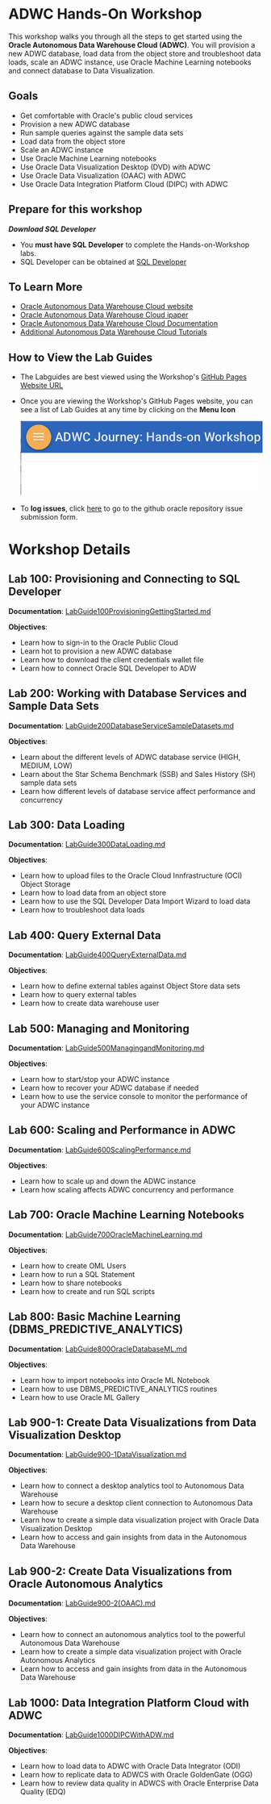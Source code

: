 # ADWC Hands-On Workshop
This workshop walks you through all the steps to get started using the **Oracle Autonomous Data Warehouse Cloud (ADWC)**. You will provision a new ADWC database, load data from the object store and troubleshoot data loads, scale an ADWC instance, use Oracle Machine Learning notebooks and connect database to Data Visualization.


## Goals

 - Get comfortable with Oracle's public cloud services
 - Provision a new ADWC database
 - Run sample queries against the sample data sets
 - Load data from the object store
 - Scale an ADWC instance
 - Use Oracle Machine Learning notebooks
 - Use Oracle Data Visualization Desktop (DVD) with ADWC
 - Use Oracle Data Visualization (OAAC) with ADWC
 - Use Oracle Data Integration Platform Cloud (DIPC) with ADWC
 
## Prepare for this workshop

***Download SQL Developer***
- You **must have SQL Developer** to complete the Hands-on-Workshop labs. 
- SQL Developer can be obtained at [SQL Developer](http://www.oracle.com/technetwork/developer-tools/sql-developer/downloads/)


## To Learn More
 - [Oracle Autonomous Data Warehouse Cloud website](https://www.oracle.com/database/data-warehouse/index.html)
 - [Oracle Autonomous Data Warehouse Cloud ipaper](http://www.oracle.com/us/products/database/autonomous-dw-cloud-ipaper-3938921.pdf)
 - [Oracle Autonomous Data Warehouse Cloud Documentation](https://docs.oracle.com/en/cloud/paas/autonomous-data-warehouse-cloud/index.html)
 - [Additional Autonomous Data Warehouse Cloud Tutorials](https://docs.oracle.com/en/cloud/paas/autonomous-data-warehouse-cloud/tutorials.html)
 
      
## How to View the Lab Guides

- The Labguides are best viewed using the Workshop's [GitHub Pages Website URL](https://oracle.github.io/learning-library/workshops/adw-journey/) 


- Once you are viewing the Workshop's GitHub Pages website, you can see a list of Lab Guides at any time by clicking on the **Menu Icon**

    ![](images/WorkshopMenu.png)  

- To **log issues**, click [here](https://github.com/oracle/learning-library/issues/new) to go to the github oracle repository issue submission form.




# Workshop Details


## Lab 100: Provisioning and Connecting to SQL Developer

**Documentation**: [LabGuide100ProvisioningGettingStarted.md](LabGuide100ProvisioningGettingStarted.md)

**Objectives**:

- Learn how to sign-in to the Oracle Public Cloud
- Learn hot to provision a new ADWC database
- Learn how to download the client credentials wallet file
- Learn how to connect Oracle SQL Developer to ADW


## Lab 200: Working with Database Services and Sample Data Sets

**Documentation**: [LabGuide200DatabaseServiceSampleDatasets.md](LabGuide200DatabaseServiceSampleDatasets.md)

**Objectives**:

- Learn about the different levels of ADWC database service (HIGH, MEDIUM, LOW)
- Learn about the Star Schema Benchmark (SSB) and Sales History (SH) sample data sets
- Learn how different levels of database service affect performance and concurrency


## Lab 300: Data Loading

**Documentation**: [LabGuide300DataLoading.md](LabGuide300DataLoading.md)

**Objectives**:

- Learn how to upload files to the Oracle Cloud Innfrastructure (OCI) Object Storage
- Learn how to load data from an object store
- Learn how to use the SQL Developer Data Import Wizard to load data
- Learn how to troubleshoot data loads

## Lab 400: Query External Data

**Documentation**:  [LabGuide400QueryExternalData.md](LabGuide400QueryExternalData.md)

**Objectives**:

- Learn how to define external tables against Object Store data sets
- Learn how to query external tables
- Learn how to create data warehouse user

## Lab 500: Managing and Monitoring

**Documentation**:  [LabGuide500ManagingandMonitoring.md](LabGuide500ManagingandMonitoring.md)

**Objectives**:

- Learn how to start/stop your ADWC instance
- Learn how to recover your ADWC database if needed
- Learn how to use the service console to monitor the performance of your ADWC instance

## Lab 600: Scaling and Performance in ADWC

**Documentation**:  [LabGuide600ScalingPerformance.md](LabGuide600ScalingPerformance.md)

**Objectives**:

- Learn how to scale up and down the ADWC instance
- Learn how scaling affects ADWC concurrency and performance

## Lab 700: Oracle Machine Learning Notebooks

**Documentation**: [LabGuide700OracleMachineLearning.md](LabGuide700OracleMachineLearning.md)

**Objectives**:

- Learn how to create OML Users
- Learn how to run a SQL Statement
- Learn how to share notebooks
- Learn how to create and run SQL scripts

## Lab 800: Basic Machine Learning (DBMS_PREDICTIVE_ANALYTICS)

**Documentation**: [LabGuide800OracleDatabaseML.md](LabGuide800OracleDatabaseML.md)

**Objectives**:

- Learn how to import notebooks into Oracle ML Notebook
- Learn how to use DBMS_PREDICTIVE_ANALYTICS routines
- Learn how to use Oracle ML Gallery

## Lab 900-1: Create Data Visualizations from Data Visualization Desktop

**Documentation**: [LabGuide900-1DataVisualization.md](LabGuide900-1DataVisualization.md)

**Objectives**:

- Learn how to connect a desktop analytics tool to Autonomous Data Warehouse
- Learn how to secure a desktop client connection to Autonomous Data Warehouse
- Learn how to create a simple data visualization project with Oracle Data Visualization Desktop
- Learn how to access and gain insights from data in the Autonomous Data Warehouse

## Lab 900-2: Create Data Visualizations from Oracle Autonomous Analytics

**Documentation**: [LabGuide900-2(OAAC).md](LabGuide900-2(OAAC).md)

**Objectives**:

- Learn how to connect an autonomous analytics tool to the powerful Autonomous Data Warehouse 
- Learn how to create a simple data visualization project with Oracle Autonomous Analytics
- Learn how to access and gain insights from data in the Autonomous Data Warehouse


## Lab 1000: Data Integration Platform Cloud with ADWC

**Documentation**: [LabGuide1000DIPCWithADW.md](LabGuide1000DIPCWithADW.md)

**Objectives**:

- Learn how to load data to ADWC with Oracle Data Integrator (ODI)
- Learn how to replicate data to ADWCS with Oracle GoldenGate (OGG)
- Learn how to review data quality in ADWCS with Oracle Enterprise Data Quality (EDQ)

